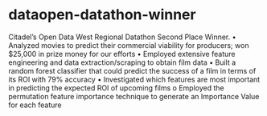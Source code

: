 # dataopen-datathon-winner
Citadel’s Open Data West Regional Datathon Second Place Winner. 
•	Analyzed movies to predict their commercial viability for producers; won $25,000 in prize money for our efforts
•	Employed extensive feature engineering and data extraction/scraping to obtain film data
•	Built a random forest classifier that could predict the success of a film in terms of its ROI with 79% accuracy
•	Investigated which features are most important in predicting the expected ROI of upcoming films
o	Employed the permutation feature importance technique to generate an Importance Value for each feature
